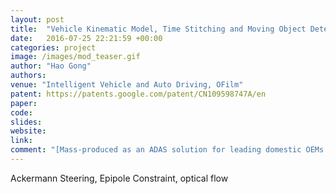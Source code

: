 ```yaml
---
layout: post
title:  "Vehicle Kinematic Model, Time Stitching and Moving Object Detection"
date:   2016-07-25 22:21:59 +00:00
categories: project
image: /images/mod_teaser.gif
author: "Hao Gong"
authors: 
venue: "Intelligent Vehicle and Auto Driving, OFilm"
patent: https://patents.google.com/patent/CN109598747A/en
paper: 
code:
slides: 
website: 
link: 
comment: "[Mass-produced as an ADAS solution for leading domestic OEMs (BAIC Group and Chang'an Automobile); initial order batch in 2017 exceeded 200,000 units, with cumulative sales over 240 million CNY]"
---
```

Ackermann Steering, Epipole Constraint, optical flow
